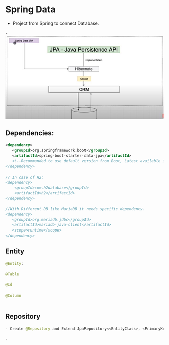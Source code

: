 # Spring Data
- Project from Spring to connect Database.

-![spring-data-pic](images/spring-data-jpa/spring-data-pic.JPG)

## Dependencies:
```xml
<dependency>
   <groupId>org.springframework.boot</groupId>
   <artifactId>spring-boot-starter-data-jpa</artifactId>
   <!--Recommanded to use default version from Boot, Latest available is 2.4.1
</dependency>

// In case of H2:
<dependency>
    <groupId>com.h2database</groupId>
    <artifactId>h2</artifactId>
</dependency>

//With Different DB like MariaDB it needs specific dependency.
<dependency>
   <groupId>org.mariadb.jdbc</groupId>
   <artifactId>mariadb-java-client</artifactId>
   <scope>runtime</scope>
</dependency>
```

## Entity

```java
@Entity:

@Table

@Id

@Column



```

## Repository
```java
- Create @Repository and Extend JpaRepository<<EntityClass>, <PrimaryKeyType>>

- 
``` 